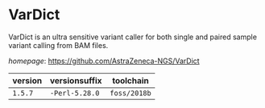 # VarDict

VarDict is an ultra sensitive variant caller for both single  and paired sample variant calling from BAM files.

*homepage*: <https://github.com/AstraZeneca-NGS/VarDict>

version | versionsuffix | toolchain
--------|---------------|----------
``1.5.7`` | ``-Perl-5.28.0`` | ``foss/2018b``
